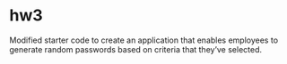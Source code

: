 # hw3
Modified starter code to create an application that enables employees to generate random passwords based on criteria that they’ve selected. 